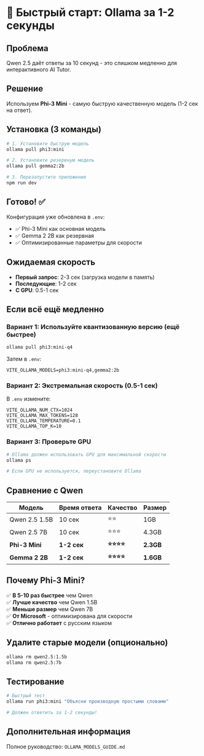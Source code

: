 # 🚀 Быстрый старт: Ollama за 1-2 секунды

## Проблема
Qwen 2.5 даёт ответы за 10 секунд - это слишком медленно для интерактивного AI Tutor.

## Решение
Используем **Phi-3 Mini** - самую быструю качественную модель (1-2 сек на ответ).

## Установка (3 команды)

```bash
# 1. Установите быструю модель
ollama pull phi3:mini

# 2. Установите резервную модель
ollama pull gemma2:2b

# 3. Перезапустите приложение
npm run dev
```

## Готово! ✅

Конфигурация уже обновлена в `.env`:
- ✅ Phi-3 Mini как основная модель
- ✅ Gemma 2 2B как резервная
- ✅ Оптимизированные параметры для скорости

## Ожидаемая скорость

- **Первый запрос**: 2-3 сек (загрузка модели в память)
- **Последующие**: 1-2 сек
- **С GPU**: 0.5-1 сек

## Если всё ещё медленно

### Вариант 1: Используйте квантизованную версию (ещё быстрее)
```bash
ollama pull phi3:mini-q4
```

Затем в `.env`:
```env
VITE_OLLAMA_MODELS=phi3:mini-q4,gemma2:2b
```

### Вариант 2: Экстремальная скорость (0.5-1 сек)
В `.env` измените:
```env
VITE_OLLAMA_NUM_CTX=1024
VITE_OLLAMA_MAX_TOKENS=128
VITE_OLLAMA_TEMPERATURE=0.1
VITE_OLLAMA_TOP_K=10
```

### Вариант 3: Проверьте GPU
```bash
# Ollama должен использовать GPU для максимальной скорости
ollama ps

# Если GPU не используется, переустановите Ollama
```

## Сравнение с Qwen

| Модель | Время ответа | Качество | Размер |
|--------|--------------|----------|--------|
| Qwen 2.5 1.5B | 10 сек | ⭐⭐ | 1GB |
| Qwen 2.5 7B | 10 сек | ⭐⭐⭐ | 4.3GB |
| **Phi-3 Mini** | **1-2 сек** | **⭐⭐⭐⭐** | **2.3GB** |
| **Gemma 2 2B** | **1-2 сек** | **⭐⭐⭐⭐** | **1.6GB** |

## Почему Phi-3 Mini?

✅ **В 5-10 раз быстрее** чем Qwen  
✅ **Лучше качество** чем Qwen 1.5B  
✅ **Меньше размер** чем Qwen 7B  
✅ **От Microsoft** - оптимизирована для скорости  
✅ **Отлично работает** с русским языком  

## Удалите старые модели (опционально)

```bash
ollama rm qwen2.5:1.5b
ollama rm qwen2.5:7b
```

## Тестирование

```bash
# Быстрый тест
ollama run phi3:mini "Объясни производную простыми словами"

# Должен ответить за 1-2 секунды!
```

## Дополнительная информация

Полное руководство: `OLLAMA_MODELS_GUIDE.md`
